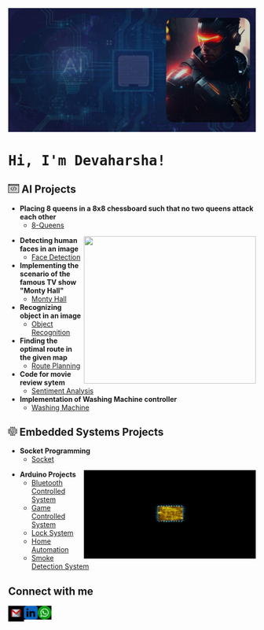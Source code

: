 <img src="demo.png" alt="Background" class="center">

<h1><pre>Hi, I'm Devaharsha!</h1>

<h2><img width = 22px src = "https://github.com/DevaharshaM/DevaharshaM/blob/inception/code.png"> AI Projects</h2>

- <b>Placing 8 queens in a 8x8 chessboard such that no two queens attack each other</b>
  - [8-Queens](https://github.com/DevaharshaM/AI_Projects/tree/8_Queens)

<img src="https://github.com/DevaharshaM/DevaharshaM/blob/inception/final_gif.gif" align = "right" width="350" height="300" />

- <b>Detecting human faces in an image</b>
  - [Face Detection](https://github.com/DevaharshaM/AI_Projects/tree/Face_Detection)
- <b>Implementing the scenario of the famous TV show "Monty Hall"</b>
  - [Monty Hall](https://github.com/DevaharshaM/AI_Projects/tree/Monty_Hall)
- <b>Recognizing object in an image</b>
  - [Object Recognition](https://github.com/DevaharshaM/AI_Projects/tree/Object_Recognition)
- <b>Finding the optimal route in the given map</b>
  - [Route Planning](https://github.com/DevaharshaM/AI_Projects/tree/Route_Planning)
- <b>Code for movie review sytem</b>
  - [Sentiment Analysis](https://github.com/DevaharshaM/AI_Projects/tree/Sentiment_Analysis)
- <b>Implementation of Washing Machine controller</b>
  - [Washing Machine](https://github.com/DevaharshaM/AI_Projects/tree/Washing_Machine)

<h2><img width = 18px src = "https://github.com/DevaharshaM/DevaharshaM/blob/inception/processor.png"> Embedded Systems Projects</h2>

- <b>Socket Programming</b>
  - [Socket](https://github.com/DevaharshaM/PythonProjects/tree/Socket_Programming)
    
<img src="https://github.com/DevaharshaM/DevaharshaM/blob/inception/processor.gif" align = "right" width="350" height="180" />

- <b>Arduino Projects</b>
  - [Bluetooth Controlled System](https://github.com/DevaharshaM/ArduinoProjects/tree/BluetoothControlledSystem)
  - [Game Controlled System](https://github.com/DevaharshaM/ArduinoProjects/tree/GameControlledSystem)
  - [Lock System](https://github.com/DevaharshaM/ArduinoProjects/tree/LockSystem)
  - [Home Automation](https://github.com/DevaharshaM/ArduinoProjects/tree/RemoteControlledHomeAutomation)
  - [Smoke Detection System](https://github.com/DevaharshaM/ArduinoProjects/tree/SmokeDetectionSystem)
    
<h2> Connect with me</h2>

[<img align="left" alt="Devaharsha | Gmail" width="32px" src="https://github.com/DevaharshaM/DevaharshaM/blob/inception/mail.svg" />][gmail]
[<img align="left" alt="Devaharsha | LinkedIn" width="28px" src="https://github.com/DevaharshaM/DevaharshaM/blob/inception/linkedin.svg" />][linkedin]
[<img align="left" alt="Devaharsha | Whatsapp" width="28px" src="https://github.com/DevaharshaM/DevaharshaM/blob/inception/whatsapp.svg" />][Whatsapp]

[linkedin]: https://www.linkedin.com/in/devaharsha-m-49779b118/
[gmail]: meesarapud@gmail.com
[Whatsapp]: +447780246719

